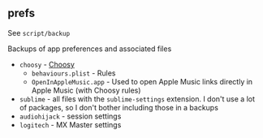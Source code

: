 ## prefs

See `script/backup`

Backups of app preferences and associated files

- `choosy` - [Choosy](https://www.choosyosx.com)
	- `behaviours.plist` - Rules
	- `OpenInAppleMusic.app` - Used to open Apple Music links directly in Apple Music (with Choosy rules)
- `sublime` - all files with the `sublime-settings` extension. I don't use a lot of packages, so I don't bother including those in a backups
- `audiohijack` - session settings
- `logitech` - MX Master settings